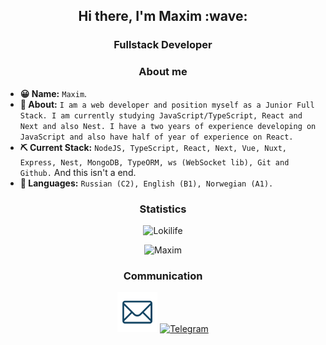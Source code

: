 <h2 align="center"> Hi there, I'm Maxim :wave:</h2>
<h3 align="center"> Fullstack Developer</h3>

<h3 align="center"> About me</h3>

- **😀 Name:** `Maxim`.
- **🙍 About:** `I am a web developer and position myself as a Junior Full Stack. I am currently studying JavaScript/TypeScript, React and Next and also Nest. I have a two years of experience developing on JavaScript and also have half of year of experience on React.`
- **⛏️ Current Stack:** `NodeJS, TypeScript, React, Next, Vue, Nuxt, Express, Nest, MongoDB, TypeORM, ws (WebSocket lib), Git and Github.` And this isn't a end.
- **💬 Languages:** `Russian (C2), English (B1), Norwegian (A1).`

<h3 align="center"> Statistics</h3>
<p align="center"><img src="https://komarev.com/ghpvc/?username=Lokilife&style=flat-square&color=red" alt="Lokilife"/></p>
<p align="center"><img src="https://github-readme-stats.vercel.app/api?username=Lokilife&show_icons=true&theme=dracula" alt="Maxim"/></p>

<h3 align="center"> Communication</h3>

<p align="center">
<a href="mailto:lokilife0002@gmail.com"><img src="https://raw.githubusercontent.com/Lokilife/Lokilife/main/icons/mail.png" height="64" width="64" alt="Mail" /></a>
<a href="https://t.me/lokilife"><img src="https://cdn-icons-png.flaticon.com/512/2111/2111646.png" height="54" width="54" alt="Telegram" /></a>
</p>
